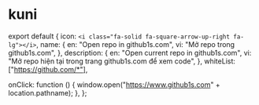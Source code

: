 # kuni
export default {
  icon: `<i class="fa-solid fa-square-arrow-up-right fa-lg"></i>`,
  name: {
    en: "Open repo in github1s.com",
    vi: "Mở repo trong github1s.com",
  },
  description: {
    en: "Open current repo in github1s.com",
    vi: "Mở repo hiện tại trong trang github1s.com để xem code",
  },
  whiteList: ["https://github.com/*"],

  onClick: function () {
    window.open("https://www.github1s.com" + location.pathname);
  },
};
